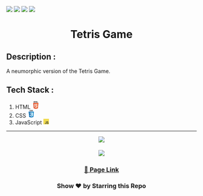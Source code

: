 ![](https://img.shields.io/badge/Game-Tetris_Game-yellow.svg)
![](https://img.shields.io/badge/Tools-HTML,_CSS_and_JavaScript-skyblue.svg)
![](https://img.shields.io/badge/Level-Basic-red.svg)
![](https://img.shields.io/badge/Status-Complete-green.svg) 

<h1 align="center">Tetris Game</h1>

<h2> Description : </h2>
<p>A neumorphic version of the Tetris Game. </p>

<h2> Tech Stack : </h2>
<ol>
  <li> HTML <img src="https://raw.githubusercontent.com/devicons/devicon/master/icons/html5/html5-original-wordmark.svg" alt="html5" width="20" height="20"/> </li>
  <li> CSS <img src="https://raw.githubusercontent.com/devicons/devicon/master/icons/css3/css3-original-wordmark.svg" alt="css3" width="20" height="20"/> </li>
  <li> JavaScript <img src="https://raw.githubusercontent.com/devicons/devicon/master/icons/javascript/javascript-original.svg" alt="javascript" width="15" height="15"/> </li>
</ol>

<hr>

<p align="center">
<img src="https://i.postimg.cc/nVkcLs0W/ss1.png" /> 
<br>
<br>
<img src="https://i.postimg.cc/3NnKf6kh/ss2.png" /> 
</p>

### [<p align="center">🔗 Page Link </p>](https://somyaranjansahu.github.io/Tetris-Game/)

<h3 align="center"> Show ❤️ by Starring this Repo </h3>
